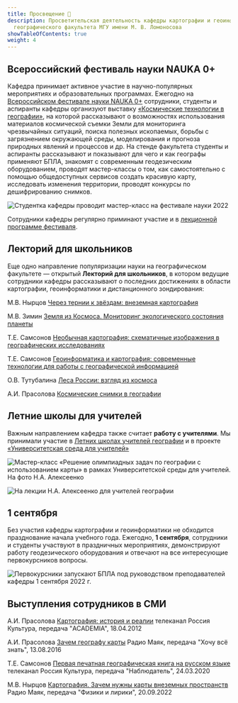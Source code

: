 ```yaml
---
title: Просвещение 🙌
description: Просветительская деятельность кафедры картографии и геоинформатики
  географического факультета МГУ имени М. В. Ломоносова
showTableOfContents: true
weight: 4
---
```

## Всероссийский фестиваль науки NAUKA 0+

Кафедра принимает активное участие в научно-популярных мероприятиях и образовательных программах.
Ежегодно на [Всероссийском фестивале науки NAUKA 0+](https://festivalnauki.ru/program/exhibitions/kosmicheskie-tekhnologii-v-geografii-221001154436/) сотрудники, студенты и аспиранты кафедры организуют выставку [«Космические технологии в географии»](http://www.geogr.msu.ru/science/festivalnauki/), на которой рассказывают о возможностях использования материалов космической съемки Земли для мониторинга чрезвычайных ситуаций, поиска полезных ископаемых, борьбы с загрязнением окружающей среды, моделирования и прогноза природных явлений и процессов и др. На стенде факультета студенты и аспиранты рассказывают и показывают для чего и как географы применяют БПЛА, знакомят с современным геодезическим оборудованием, проводят мастер-классы о том, как самостоятельно с помощью общедоступных сервисов создать красивую карту, исследовать изменения территории, проводят конкурсы по дешифрированию снимков.

![﻿Студентка кафедры проводит мастер-класс на фестивале науки 2022](img/pop4.jpg "﻿Студентка кафедры проводит мастер-класс на фестивале науки 2022")

Сотрудники кафедры регулярно приминают участие и в [лекционной программе фестиваля](https://festivalnauki.ru/program/archive/zemlya-iz-kosmosa-monitoring-ekologicheskogo-sostoyaniya-planety-211007164956/). 

## Лекторий для школьников

Еще одно направление популяризации науки на географическом факультете — открытый **Лекторий для школьников**, в котором ведущие сотрудники кафедры рассказывают о последних достижениях в области картографии, геоинформатики и дистанционного зондирования:

М.В. Нырцов [Через тернии к звёздам: внеземная картография](http://www.geogr.msu.ru/abiturient/lektory/2021_22/Nyrtsov_2022.php)

М.В. Зимин [Земля из Космоса. Мониторинг экологического состояния планеты](http://www.geogr.msu.ru/abiturient/lektory/2021_22/Zimin_2021.php)

Т.Е. Самсонов [Необычная картография: схематичные изображения в географических исследованиях](http://www.geogr.msu.ru/abiturient/lektory/2019_20/Samsonov_2019.php)

Т.Е. Самсонов [Геоинформатика и картография: современные технологии для работы с географической информацией](http://www.geogr.msu.ru/abiturient/lektory/2018_19/Samsonov_2018.php)

О.В. Тутубалина [Леса России: взгляд из космоса](http://www.geogr.msu.ru/abiturient/lektory/2018_19/tutubalina2018.php)

А.И. Прасолова [Космические снимки в географии](http://www.geogr.msu.ru/abiturient/lektory/2016_17/prasolova2017.php)

## Летние школы для учителей

Важным направлением кафедра также считает **работу с учителями**. Мы принимали участие в [Летних школах учителей географии](http://www.geogr.msu.ru/education/dop/msu_school/summer_school_2014) и в проекте [«Университетская среда для учителей»](http://www.geogr.msu.ru/education/dop/msu_school/universitetskie-sredy.php) 

![Мастер-класс «Решение олимпиадных задач по географии с использованием карты» в рамках Университетской среды для учителей. На фото Н.А. Алексеенко](img/pop1.png "Мастер-класс «Решение олимпиадных задач по географии с использованием карты» в рамках Университетской среды для учителей. На фото Н.А. Алексеенко")

![На лекции Н.А. Алексеенко для учителей географии](img/pop3.jpg "На лекции Н.А. Алексеенко для учителей географии")

## 1 сентября

Без участия кафедры картографии и геоинформатики не обходится празднование начала учебного года. Ежегодно, **1 сентября**, сотрудники и студенты участвуют в праздничных мероприятиях, демонстрируют работу геодезического оборудования и отвечают на все интересующие первокурсников вопросы. 

![Первокурсники запускают БПЛА под руководством преподавателей кафедры 1 сентября 2022 г.](img/pop2.jpg "Первокурсники запускают БПЛА под руководством преподавателей кафедры 1 сентября 2022 г.")

## Выступления сотрудников в СМИ

А.И. Прасолова [Картография: история и реалии](https://smotrim.ru/video/155595) телеканал Россия Культура, передача "ACADEMIA", 18.04.2012

А.И. Прасолова [Зачем географу карты](https://smotrim.ru/video/1558922) Радио Маяк, передача "Хочу всё знать", 13.08.2016

Т.Е. Самсонов [Первая печатная географическая книга на русском языке](https://www.youtube.com/watch?v=fLQeXLCFbkI) телеканал Россия Культура, передача "Наблюдатель", 24.03.2020

М.В. Нырцов [Картография. Зачем нужны карты внеземных пространств](https://smotrim.ru/video/2480928) Радио Маяк, передача "Физики и лирики", 20.09.2022